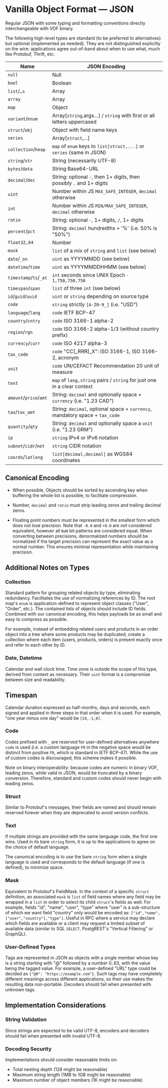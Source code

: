 # Vanilla Object Format — JSON

Regular JSON with some typing and formatting conventions directly interchangeable with VOF binary.

The following high-level types are standard (to be preferred to alternatives) but optional (implemented as needed).  They are not distinguished explicitly on the wire: applications agree out-of-band about when to use what, much like Protobuf, Thrift, etc.

| Name                   | JSON Encoding                                                            |
| ---------------------- | ------------------------------------------------------------------------ |
| `null`                 | Null                                                                     |
| `bool`                 | Boolean                                                                  |
| `list`/`…s`            | Array                                                                    |
| `array`                | Array                                                                    |
| `map`                  | Object                                                                   |
| `variant`/`enum`       | Array[`string`,args…] / `string` with first or all letters uppercased    |
| `struct`/`obj`         | Object with field name keys                                              |
| `series`               | Array[`struct`,...]                                                      |
| `collection`/`heap`    | `map` of `enum` keys to `list[struct,...]` or `series` (same in JSON)    |
| `string`/`str`         | String (necessarily UTF-8)                                               |
| `bytes`/`data`         | String Base64-URL                                                        |
| `decimal`/`dec`        | String: optional `-`, then 1+ digits, then possibly `.` and 1+ digits    |
| `uint`                 | Number within JS `MAX_SAFE_INTEGER`, `decimal` otherwise                 |
| `int`                  | Number within JS `MIN/MAX_SAFE_INTEGER`, `decimal` otherwise             |
| `ratio`                | String: optional `-`, 1+ digits, `/`, 1+ digits                          |
| `percent`/`pct`        | String: `decimal` hundredths + '%' (i.e. 50% is "50%")                   |
| `float32,64`           | Number                                                                   |
| `mask`                 | `list` of a mix of `string` and `list` (see below)                       |
| `date`/`_on`           | `uint` as YYYYMMDD (see below)                                           |
| `datetime`/`time`      | `uint` as YYYYMMDDHHMM (see below)                                       |
| `timestamp`/`ts`/`_at` | `int` seconds since UNIX Epoch `- 1,750,750,750`                         |
| `timespan`/`span`      | `list` of three `int` (see below)                                        |
| `id`/`guid`/`uuid`     | `uint` or `string` depending on source type                              |
| `code`                 | `string` strictly `[A-Z0-9_]` (i.e. "USD")                               |
| `language`/`lang`      | `code` IETF BCP-47                                                       |
| `country`/`cntry`      | `code` ISO 3166-1 alpha-2                                                |
| `region`/`rgn`         | `code` ISO 3166-2 alpha-1/3 (without country prefix)                     |
| `currency`/`curr`      | `code` ISO 4217 alpha-3                                                  |
| `tax_code`             | `code` "CC[_RRR]_X": ISO 3166-1, ISO 3166-2, acronym                     |
| `unit`                 | `code` UN/CEFACT Recommendation 20 unit of measure                       |
| `text`                 | `map` of `lang,string` pairs / `string` for just one in a clear context  |
| `amount`/`price`/`amt` | String: `decimal` and optionally space + `currency` (i.e. "1.23 CAD")    |
| `tax`/`tax_amt`        | String: `decimal`, optional space + `currency`, mandatory space + `tax_code` |
| `quantity`/`qty`       | String: `decimal` and optionally space a `unit` (i.e. "1.23 GRM")        |
| `ip`                   | `string` IPv4 or IPv6 notation                                           |
| `subnet`/`cidr`/`net`  | `string` CIDR notation                                                   |
| `coords`/`latlong`     | `list[decimal,decimal]` as WGS84 coordinates                             |

## Canonical Encoding

* When possible, Objects should be sorted by ascending key when buffering the whole list is possible, to facilitate compression.

* Number, `decimal` and `ratio` must strip leading zeros and trailing decimal zeros.

* Floating point numbers must be represented in the smallest form which does not lose precision.  Note that `-0.0` and `+0.0` are _not_ considered equivalent, however all `NaN` bit patterns are considered equal.  When converting between precisions, denormalized numbers should be normalized if the target precision can represent the exact value as a normal number.  This ensures minimal representation while maintaining precision.

## Additional Notes on Types

### Collection

Standard pattern for grouping related objects by type, eliminating redundancy.  Facilitates the use of normalizing references by ID.  The root map's `enum` is application-defined to represent object classes ("User", "Order", etc.).  The contained lists of objects should include ID fields.  Combined with our canonical encoding, this helps payloads be as small and easy to compress as possible.

For example, instead of embedding related users and products in an order object into a tree where some products may be duplicated, create a collection where each item (users, products, orders) is present exactly once and refer to each other by ID.

### Date, Datetime

Calendar and wall clock time.  Time zone is outside the scope of this type, derived from context as necessary.  Their `uint` format is a compromise between size and readability.

## Timespan

Calendar duration expressed as half-months, days and seconds, each signed and applied in three steps in that order when it is used.  For example, "one year minus one day" would be `[24,-1,0]`.

### Code

Codes prefixed with `_` are reserved for user-defined alternatives anywhere `code` is used (i.e. a custom language `FR` in the negative space would be distinct from positive `FR`, which is standard in IETF BCP-47).  While the use of custom codes is discouraged, this scheme makes it possible.

Note on binary interoperability: because codes are numeric in binary VOF, leading zeros, while valid in JSON, would be truncated by a binary conversion.  Therefore, standard and custom codes should never begin with leading zeros.

### Struct

Similar to Protobuf's messages, their fields are named and should remain reserved forever when they are deprecated to avoid version conflicts.

### Text

If multiple strings are provided with the same language code, the first one wins.  Used in its bare `string` form, it is up to the applications to agree on the choice of default language.

The canonical encoding is to use the bare `string` form when a single language is used and corresponds to the default language (if one is defined), to minimize space.

### Mask

Equivalent to Protobuf's FieldMask.  In the context of a specific `struct` definition, an associated `mask` is `list` of field names where any field may be wrapped in a `list` in order to select its child `struct`'s fields as well.  For example, fields "id", "name", "user", "type" where "user" is a sub-structure of which we want field "country" only would be encoded as: `["id","name",["user","country"],"type"]`.  Useful in RPC where a service may declare which fields are available or a client may request a limited subset of available data (similar to SQL `SELECT`, PostgREST's "Vertical Filtering" or GraphQL).

### User-Defined Types

Tags are represented in JSON as objects with a single member whose key is a string starting with "@" followed by a number 0..63, with the value being the tagged value. For example, a user-defined "URL" type could be decided as `{"@0": "https://example.com"}`. Such tags may have completely different meanings across different applications, so their use makes the resulting data non-portable. Decoders should fail when presented with unknown tags.

## Implementation Considerations

### String Validation

Since strings are expected to be valid UTF-8, encoders and decoders should fail when presented with invalid UTF-8.

### Decoding Security

Implementations should consider reasonable limits on:

* Total nesting depth (128 might be reasonable)
* Maximum string length (1MB to 1GB might be reasonable)
* Maximum number of object members (1K might be reasonable)
